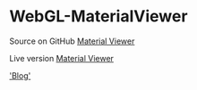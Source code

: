 # WebGL-MaterialViewer

Source on GitHub <a href="https://github.com/CarlBateman/WebGL-MaterialViewer">Material Viewer</a>

Live version <a href="https://carlbateman.github.io/WebGL-MaterialViewer/root/MaterialExplorer.html">Material Viewer</a>

<a href="http://webglworkshop.com/articles/material-viewer.html">'Blog'</a>
